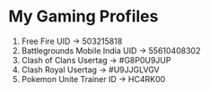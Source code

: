 # My Gaming Profiles
1. Free Fire UID → 503215818
2. Battlegrounds Mobile India UID → 55610408302
3. Clash of Clans Usertag → #G8P0U9JUP
4. Clash Royal Usertag → #U9JJGLVGV
5. Pokemon Unite Trainer ID → HC4RK00
